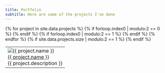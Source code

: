 ```yaml
---
title: Portfolio
subtitle: Here are some of the projects I've done
---
```


<table>
{% for project in site.data.projects %}
  {% if forloop.index0 | modulo:2 == 0 %}
  <tr>
  {% endif %}
    <td>
      <img src="{{ project.image_url }}" alt="{{ project.name }}"/><br>
      <a href="{{ project.github_link }}">{{ project.name }}</a><br>
      {{ project.description }}
    </td>
  {% if forloop.index0 | modulo:2 == 1 %}
  </tr>
  {% endif %}
{% endfor %}
{% if site.data.projects.size | modulo:2 == 1 %}
  </tr>
{% endif %}
</table>
